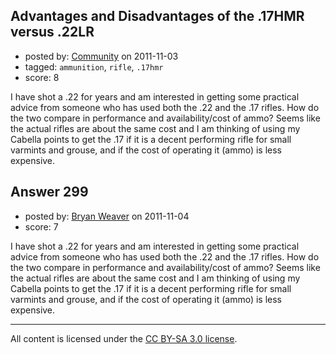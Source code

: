 ## Advantages and Disadvantages of the .17HMR versus .22LR

- posted by: [Community](https://stackexchange.com/users/-1/-1-community) on 2011-11-03
- tagged: `ammunition`, `rifle`, `.17hmr`
- score: 8

I have shot a .22 for years and am interested in getting some practical advice from someone who has used both the .22 and the .17 rifles. How do the two compare in performance and availability/cost of ammo? Seems like the actual rifles are about the same cost and I am thinking of using my Cabella points to get the .17 if it is a decent performing rifle for small varmints and grouse, and if the cost of operating it (ammo) is less expensive.


## Answer 299

- posted by: [Bryan Weaver](https://stackexchange.com/users/-1/110-bryan-weaver) on 2011-11-04
- score: 7

I have shot a .22 for years and am interested in getting some practical advice from someone who has used both the .22 and the .17 rifles. How do the two compare in performance and availability/cost of ammo? Seems like the actual rifles are about the same cost and I am thinking of using my Cabella points to get the .17 if it is a decent performing rifle for small varmints and grouse, and if the cost of operating it (ammo) is less expensive.



---

All content is licensed under the [CC BY-SA 3.0 license](https://creativecommons.org/licenses/by-sa/3.0/).
